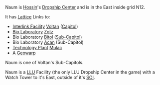Naum is [Hossin](../locations/Hossin.md)'s
[Dropship Center](../locations/Dropship_Center.md) and is in the East inside
grid N12.

It has [Lattice](../terminology/Lattice.md) Links to:

- [Interlink Facility](../locations/Interlink.md) [Voltan](Voltan.md)
  ([Capitol](../locations/Capitol.md))
- [Bio Laboratory](../locations/Bio_Laboratory.md) [Zotz](Zotz.md)
- Bio Laboratory [Bitol](Bitol.md) ([Sub-Capitol](../locations/Sub-Capitol.md))
- Bio Laboratory [Acan](Acan.md) (Sub-Capitol)
- [Technology Plant](../locations/Technology_Plant.md)
  [Mulac](Mulac.md)
- A [Geowarp](../locations/Geowarp.md)

Naum is one of Voltan's Sub-Capitols.

Naum is a [LLU](../terminology/Lattice_Logic_Unit.md) Facility (the only LLU
Dropship Center in the game) with a Watch Tower to it's East, outside of it's
[SOI](../locations/Sphere_of_Influence.md).



